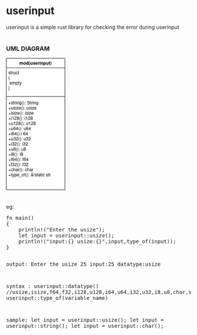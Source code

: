 # userinput
userinput is a simple rust library for checking the error during userinput<br>
<br>
<h3>UML DIAGRAM</h3>

![MOD DIAGRAM](userinput.png)


<br>
eg:
<br>
<pre>
fn main()
{
    println!("Enter the usize");
    let input = userinput::usize();
    println!("input:{} usize:{}",input,type_of(input));
}

output:
Enter the usize
25
input:25 datatype:usize

syntax : userinput::datatype() //usize,isize,f64,f32,i128,u128,i64,u64,i32,u32,i8,u8,char,string
       : userinput::type_of(variable_name)

sample:
let input = userinput::usize();
let input = userinput::string();
let input = userinput::char();


</pre>

